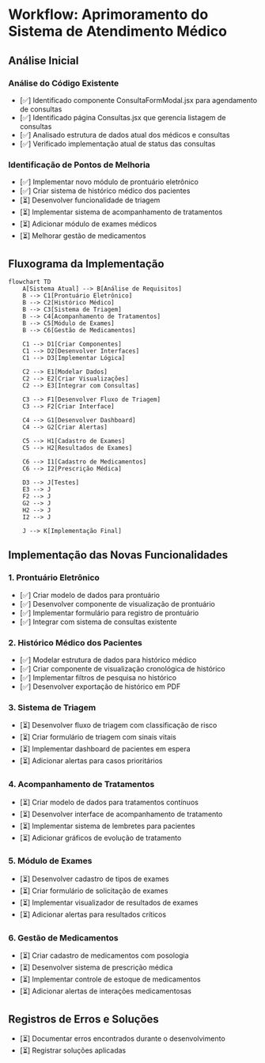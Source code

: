 # Workflow: Aprimoramento do Sistema de Atendimento Médico

## Análise Inicial

### Análise do Código Existente

- [✅] Identificado componente ConsultaFormModal.jsx para agendamento de consultas
- [✅] Identificado página Consultas.jsx que gerencia listagem de consultas
- [✅] Analisado estrutura de dados atual dos médicos e consultas
- [✅] Verificado implementação atual de status das consultas

### Identificação de Pontos de Melhoria

- [✅] Implementar novo módulo de prontuário eletrônico
- [✅] Criar sistema de histórico médico dos pacientes
- [⏳] Desenvolver funcionalidade de triagem
- [⏳] Implementar sistema de acompanhamento de tratamentos
- [⏳] Adicionar módulo de exames médicos
- [⏳] Melhorar gestão de medicamentos

## Fluxograma da Implementação

```mermaid
flowchart TD
    A[Sistema Atual] --> B[Análise de Requisitos]
    B --> C1[Prontuário Eletrônico]
    B --> C2[Histórico Médico]
    B --> C3[Sistema de Triagem]
    B --> C4[Acompanhamento de Tratamentos]
    B --> C5[Módulo de Exames]
    B --> C6[Gestão de Medicamentos]
    
    C1 --> D1[Criar Componentes]
    C1 --> D2[Desenvolver Interfaces]
    C1 --> D3[Implementar Lógica]
    
    C2 --> E1[Modelar Dados]
    C2 --> E2[Criar Visualizações]
    C2 --> E3[Integrar com Consultas]
    
    C3 --> F1[Desenvolver Fluxo de Triagem]
    C3 --> F2[Criar Interface]
    
    C4 --> G1[Desenvolver Dashboard]
    C4 --> G2[Criar Alertas]
    
    C5 --> H1[Cadastro de Exames]
    C5 --> H2[Resultados de Exames]
    
    C6 --> I1[Cadastro de Medicamentos]
    C6 --> I2[Prescrição Médica]
    
    D3 --> J[Testes]
    E3 --> J
    F2 --> J
    G2 --> J
    H2 --> J
    I2 --> J
    
    J --> K[Implementação Final]
```

## Implementação das Novas Funcionalidades

### 1. Prontuário Eletrônico

- [✅] Criar modelo de dados para prontuário
- [✅] Desenvolver componente de visualização de prontuário
- [✅] Implementar formulário para registro de prontuário
- [✅] Integrar com sistema de consultas existente

### 2. Histórico Médico dos Pacientes

- [✅] Modelar estrutura de dados para histórico médico
- [✅] Criar componente de visualização cronológica de histórico
- [✅] Implementar filtros de pesquisa no histórico
- [✅] Desenvolver exportação de histórico em PDF

### 3. Sistema de Triagem

- [⏳] Desenvolver fluxo de triagem com classificação de risco
- [⏳] Criar formulário de triagem com sinais vitais
- [⏳] Implementar dashboard de pacientes em espera
- [⏳] Adicionar alertas para casos prioritários

### 4. Acompanhamento de Tratamentos

- [⏳] Criar modelo de dados para tratamentos contínuos
- [⏳] Desenvolver interface de acompanhamento de tratamento
- [⏳] Implementar sistema de lembretes para pacientes
- [⏳] Adicionar gráficos de evolução de tratamento

### 5. Módulo de Exames

- [⏳] Desenvolver cadastro de tipos de exames
- [⏳] Criar formulário de solicitação de exames
- [⏳] Implementar visualizador de resultados de exames
- [⏳] Adicionar alertas para resultados críticos

### 6. Gestão de Medicamentos

- [⏳] Criar cadastro de medicamentos com posologia
- [⏳] Desenvolver sistema de prescrição médica
- [⏳] Implementar controle de estoque de medicamentos
- [⏳] Adicionar alertas de interações medicamentosas

## Registros de Erros e Soluções

- [⏳] Documentar erros encontrados durante o desenvolvimento
- [⏳] Registrar soluções aplicadas 
